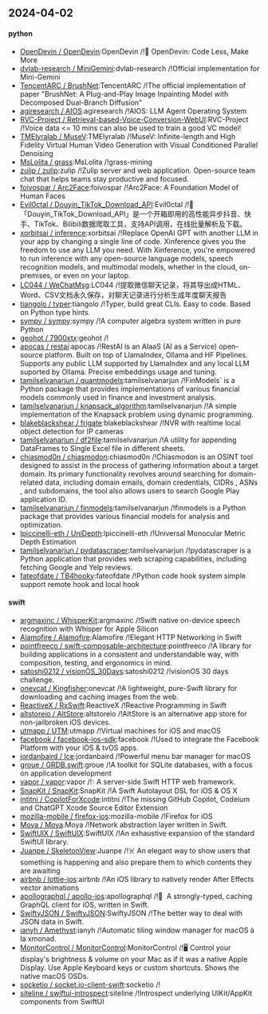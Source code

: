 ## 2024-04-02

#### python
* [OpenDevin / OpenDevin](https://github.com/OpenDevin/OpenDevin):OpenDevin /!🐚 OpenDevin: Code Less, Make More
* [dvlab-research / MiniGemini](https://github.com/dvlab-research/MiniGemini):dvlab-research /!Official implementation for Mini-Gemini
* [TencentARC / BrushNet](https://github.com/TencentARC/BrushNet):TencentARC /!The official implementation of paper "BrushNet: A Plug-and-Play Image Inpainting Model with Decomposed Dual-Branch Diffusion"
* [agiresearch / AIOS](https://github.com/agiresearch/AIOS):agiresearch /!AIOS: LLM Agent Operating System
* [RVC-Project / Retrieval-based-Voice-Conversion-WebUI](https://github.com/RVC-Project/Retrieval-based-Voice-Conversion-WebUI):RVC-Project /!Voice data <= 10 mins can also be used to train a good VC model!
* [TMElyralab / MuseV](https://github.com/TMElyralab/MuseV):TMElyralab /!MuseV: Infinite-length and High Fidelity Virtual Human Video Generation with Visual Conditioned Parallel Denoising
* [MsLolita / grass](https://github.com/MsLolita/grass):MsLolita /!grass-mining
* [zulip / zulip](https://github.com/zulip/zulip):zulip /!Zulip server and web application. Open-source team chat that helps teams stay productive and focused.
* [foivospar / Arc2Face](https://github.com/foivospar/Arc2Face):foivospar /!Arc2Face: A Foundation Model of Human Faces
* [Evil0ctal / Douyin_TikTok_Download_API](https://github.com/Evil0ctal/Douyin_TikTok_Download_API):Evil0ctal /!🚀「Douyin_TikTok_Download_API」是一个开箱即用的高性能异步抖音、快手、TikTok、Bilibili数据爬取工具，支持API调用，在线批量解析及下载。
* [xorbitsai / inference](https://github.com/xorbitsai/inference):xorbitsai /!Replace OpenAI GPT with another LLM in your app by changing a single line of code. Xinference gives you the freedom to use any LLM you need. With Xinference, you're empowered to run inference with any open-source language models, speech recognition models, and multimodal models, whether in the cloud, on-premises, or even on your laptop.
* [LC044 / WeChatMsg](https://github.com/LC044/WeChatMsg):LC044 /!提取微信聊天记录，将其导出成HTML、Word、CSV文档永久保存，对聊天记录进行分析生成年度聊天报告
* [tiangolo / typer](https://github.com/tiangolo/typer):tiangolo /!Typer, build great CLIs. Easy to code. Based on Python type hints.
* [sympy / sympy](https://github.com/sympy/sympy):sympy /!A computer algebra system written in pure Python
* [geohot / 7900xtx](https://github.com/geohot/7900xtx):geohot /!
* [apocas / restai](https://github.com/apocas/restai):apocas /!RestAI is an AIaaS (AI as a Service) open-source platform. Built on top of LlamaIndex, Ollama and HF Pipelines. Supports any public LLM supported by LlamaIndex and any local LLM suported by Ollama. Precise embeddings usage and tuning.
* [tamilselvanarjun / quantmodels](https://github.com/tamilselvanarjun/quantmodels):tamilselvanarjun /!FinModels` is a Python package that provides implementations of various financial models commonly used in finance and investment analysis.
* [tamilselvanarjun / knapsack_algorithm](https://github.com/tamilselvanarjun/knapsack_algorithm):tamilselvanarjun /!A simple implementation of the Knapsack problem using dynamic programming.
* [blakeblackshear / frigate](https://github.com/blakeblackshear/frigate):blakeblackshear /!NVR with realtime local object detection for IP cameras
* [tamilselvanarjun / df2file](https://github.com/tamilselvanarjun/df2file):tamilselvanarjun /!A utility for appending DataFrames to Single Excel file in different sheets.
* [chiasmod0n / chiasmodon](https://github.com/chiasmod0n/chiasmodon):chiasmod0n /!Chiasmodon is an OSINT tool designed to assist in the process of gathering information about a target domain. Its primary functionality revolves around searching for domain-related data, including domain emails, domain credentials, CIDRs , ASNs , and subdomains, the tool also allows users to search Google Play application ID.
* [tamilselvanarjun / finmodels](https://github.com/tamilselvanarjun/finmodels):tamilselvanarjun /!finmodels is a Python package that provides various financial models for analysis and optimization.
* [lpiccinelli-eth / UniDepth](https://github.com/lpiccinelli-eth/UniDepth):lpiccinelli-eth /!Universal Monocular Metric Depth Estimation
* [tamilselvanarjun / pydatascraper](https://github.com/tamilselvanarjun/pydatascraper):tamilselvanarjun /!pydatascraper is a Python application that provides web scraping capabilities, including fetching Google and Yelp reviews.
* [fateofdate / TB4hooky](https://github.com/fateofdate/TB4hooky):fateofdate /!Python code hook system simple support remote hook and local hook

#### swift
* [argmaxinc / WhisperKit](https://github.com/argmaxinc/WhisperKit):argmaxinc /!Swift native on-device speech recognition with Whisper for Apple Silicon
* [Alamofire / Alamofire](https://github.com/Alamofire/Alamofire):Alamofire /!Elegant HTTP Networking in Swift
* [pointfreeco / swift-composable-architecture](https://github.com/pointfreeco/swift-composable-architecture):pointfreeco /!A library for building applications in a consistent and understandable way, with composition, testing, and ergonomics in mind.
* [satoshi0212 / visionOS_30Days](https://github.com/satoshi0212/visionOS_30Days):satoshi0212 /!visionOS 30 days challenge.
* [onevcat / Kingfisher](https://github.com/onevcat/Kingfisher):onevcat /!A lightweight, pure-Swift library for downloading and caching images from the web.
* [ReactiveX / RxSwift](https://github.com/ReactiveX/RxSwift):ReactiveX /!Reactive Programming in Swift
* [altstoreio / AltStore](https://github.com/altstoreio/AltStore):altstoreio /!AltStore is an alternative app store for non-jailbroken iOS devices.
* [utmapp / UTM](https://github.com/utmapp/UTM):utmapp /!Virtual machines for iOS and macOS
* [facebook / facebook-ios-sdk](https://github.com/facebook/facebook-ios-sdk):facebook /!Used to integrate the Facebook Platform with your iOS & tvOS apps.
* [jordanbaird / Ice](https://github.com/jordanbaird/Ice):jordanbaird /!Powerful menu bar manager for macOS
* [groue / GRDB.swift](https://github.com/groue/GRDB.swift):groue /!A toolkit for SQLite databases, with a focus on application development
* [vapor / vapor](https://github.com/vapor/vapor):vapor /!💧 A server-side Swift HTTP web framework.
* [SnapKit / SnapKit](https://github.com/SnapKit/SnapKit):SnapKit /!A Swift Autolayout DSL for iOS & OS X
* [intitni / CopilotForXcode](https://github.com/intitni/CopilotForXcode):intitni /!The missing GitHub Copilot, Codeium and ChatGPT Xcode Source Editor Extension
* [mozilla-mobile / firefox-ios](https://github.com/mozilla-mobile/firefox-ios):mozilla-mobile /!Firefox for iOS
* [Moya / Moya](https://github.com/Moya/Moya):Moya /!Network abstraction layer written in Swift.
* [SwiftUIX / SwiftUIX](https://github.com/SwiftUIX/SwiftUIX):SwiftUIX /!An exhaustive expansion of the standard SwiftUI library.
* [Juanpe / SkeletonView](https://github.com/Juanpe/SkeletonView):Juanpe /!☠️ An elegant way to show users that something is happening and also prepare them to which contents they are awaiting
* [airbnb / lottie-ios](https://github.com/airbnb/lottie-ios):airbnb /!An iOS library to natively render After Effects vector animations
* [apollographql / apollo-ios](https://github.com/apollographql/apollo-ios):apollographql /!📱  A strongly-typed, caching GraphQL client for iOS, written in Swift.
* [SwiftyJSON / SwiftyJSON](https://github.com/SwiftyJSON/SwiftyJSON):SwiftyJSON /!The better way to deal with JSON data in Swift.
* [ianyh / Amethyst](https://github.com/ianyh/Amethyst):ianyh /!Automatic tiling window manager for macOS à la xmonad.
* [MonitorControl / MonitorControl](https://github.com/MonitorControl/MonitorControl):MonitorControl /!🖥 Control your display's brightness & volume on your Mac as if it was a native Apple Display. Use Apple Keyboard keys or custom shortcuts. Shows the native macOS OSDs.
* [socketio / socket.io-client-swift](https://github.com/socketio/socket.io-client-swift):socketio /!
* [siteline / swiftui-introspect](https://github.com/siteline/swiftui-introspect):siteline /!Introspect underlying UIKit/AppKit components from SwiftUI
